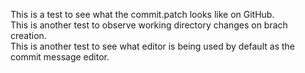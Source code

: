 This is a test to see what the commit.patch looks like on GitHub. <br>
This is another test to observe working directory changes on brach creation. <br>
This is another test to see what editor is being used by default as the commit message editor.
